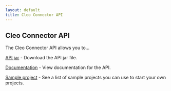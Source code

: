 ```yaml
---
layout: default
title: Cleo Connector API
---
```

## Cleo Connector API

The Cleo Connector API allows you to...

[API jar](https://s3-us-west-1.amazonaws.com/cleo.github.io/connector-api-5.6-SNAPSHOT.jar) - Download the API jar file.

[Documentation](https://s3-us-west-1.amazonaws.com/cleo.github.io/apidocs/5.5.0.8/index.html) - View documentation for the API.

[Sample project](SampleProjects.html) - See a list of sample projects you can use to start your own projects.
